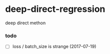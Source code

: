 # deep-direct-regression
deep direct methon

### todo
- [ ]  loss / batch_size is strange (2017-07-19)
